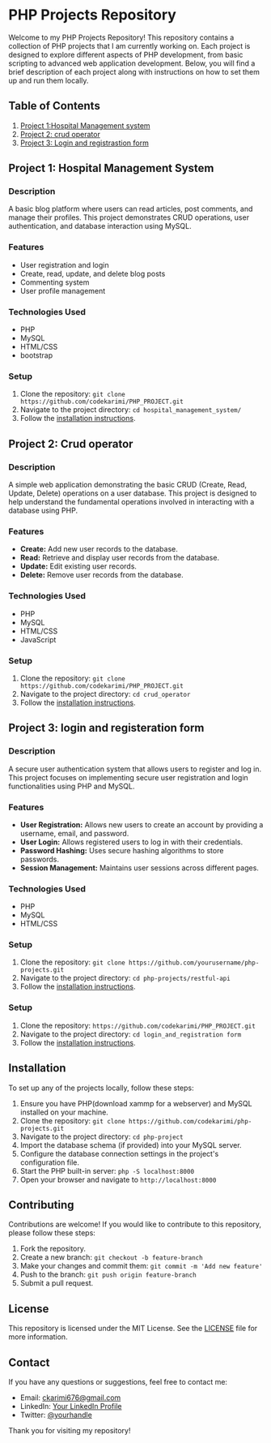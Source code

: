# PHP Projects Repository

Welcome to my PHP Projects Repository! This repository contains a collection of PHP projects that I am currently working on. Each project is designed to explore different aspects of PHP development, from basic scripting to advanced web application development. Below, you will find a brief description of each project along with instructions on how to set them up and run them locally.

## Table of Contents

1. [Project 1:Hospital Management system](#project-1-hospital-management-system)
2. [Project 2: crud operator](#project-1-hospital-management-system)
3. [Project 3: Login and registrastion form](#project-3-restful-api)


## Project 1: Hospital Management System

### Description
A basic blog platform where users can read articles, post comments, and manage their profiles. This project demonstrates CRUD operations, user authentication, and database interaction using MySQL.

### Features
- User registration and login
- Create, read, update, and delete blog posts
- Commenting system
- User profile management

### Technologies Used
- PHP
- MySQL
- HTML/CSS
- bootstrap

### Setup
1. Clone the repository: `git clone https://github.com/codekarimi/PHP_PROJECT.git`
2. Navigate to the project directory: `cd hospital_management_system/`
3. Follow the [installation instructions](#installation).

## Project 2: Crud operator

### Description
A simple web application demonstrating the basic CRUD (Create, Read, Update, Delete) operations on a user database. This project is designed to help understand the fundamental operations involved in interacting with a database using PHP.

### Features
- **Create:** Add new user records to the database.
- **Read:** Retrieve and display user records from the database.
- **Update:** Edit existing user records.
- **Delete:** Remove user records from the database.

### Technologies Used
- PHP
- MySQL
- HTML/CSS
- JavaScript

### Setup
1. Clone the repository: `git clone https://github.com/codekarimi/PHP_PROJECT.git`
2. Navigate to the project directory: `cd crud_operator`
3. Follow the [installation instructions](#installation).

## Project 3:   login and registeration form

### Description
A secure user authentication system that allows users to register and log in. This project focuses on implementing secure user registration and login functionalities using PHP and MySQL.

### Features
- **User Registration:** Allows new users to create an account by providing a username, email, and password.
- **User Login:** Allows registered users to log in with their credentials.
- **Password Hashing:** Uses secure hashing algorithms to store passwords.
- **Session Management:** Maintains user sessions across different pages.

### Technologies Used
- PHP
- MySQL
- HTML/CSS

### Setup
1. Clone the repository: `git clone https://github.com/yourusername/php-projects.git`
2. Navigate to the project directory: `cd php-projects/restful-api`
3. Follow the [installation instructions](#installation).



### Setup
1. Clone the repository: `https://github.com/codekarimi/PHP_PROJECT.git`
2. Navigate to the project directory: `cd login_and_registration form`
3. Follow the [installation instructions](#installation).

## Installation

To set up any of the projects locally, follow these steps:

1. Ensure you have PHP(download xammp for a webserver) and MySQL installed on your machine.
2. Clone the repository: `git clone https://github.com/codekarimi/php-projects.git`
3. Navigate to the project directory: `cd php-project`
4. Import the database schema (if provided) into your MySQL server.
5. Configure the database connection settings in the project's configuration file.
6. Start the PHP built-in server: `php -S localhost:8000`
7. Open your browser and navigate to `http://localhost:8000`

## Contributing

Contributions are welcome! If you would like to contribute to this repository, please follow these steps:

1. Fork the repository.
2. Create a new branch: `git checkout -b feature-branch`
3. Make your changes and commit them: `git commit -m 'Add new feature'`
4. Push to the branch: `git push origin feature-branch`
5. Submit a pull request.

## License

This repository is licensed under the MIT License. See the [LICENSE](LICENSE) file for more information.

## Contact

If you have any questions or suggestions, feel free to contact me:

- Email: [ckarimi676@gmail.com](mailto:your-email@example.com)
- LinkedIn: [Your LinkedIn Profile](https://linkedin.com/in/yourprofile)
- Twitter: [@yourhandle](https://twitter.com/yourhandle)

Thank you for visiting my repository!
